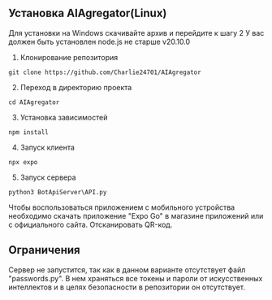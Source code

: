 ## Установка AIAgregator(Linux)
Для установки на Windows скачивайте архив и перейдите к шагу 2
У вас должен быть установлен node.js не старше v20.10.0

1. Клонирование репозитория

```git clone https://github.com/Charlie24701/AIAgregator```

2. Переход в директорию проекта

```cd AIAgregator```

3. Установка зависимостей

```npm install```

4. Запуск клиента

```npx expo```

5. Запуск сервера

```python3 BotApiServer\API.py```


Чтобы воспользоваться приложением с мобильного устройства необходимо скачать приложение "Expo Go" в магазине приложений или с официального сайта. Отсканировать QR-код.

## Ограничения
Сервер не запустится, так как в данном варианте отсутствует файл "passwords.py". В нем храняться все токены и пароли от искусственных интеллектов и в целях безопасности в репозитории он отсутствует.
